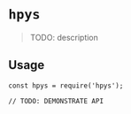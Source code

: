 # `hpys`

> TODO: description

## Usage

```
const hpys = require('hpys');

// TODO: DEMONSTRATE API
```
